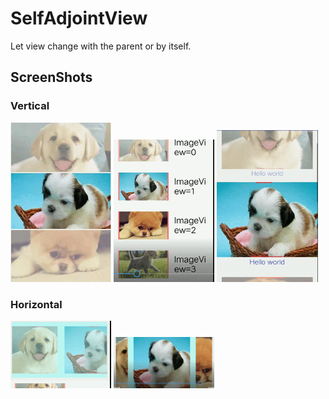 # SelfAdjointView
Let view change with the parent or by itself.
## ScreenShots
### Vertical
<img src="gif/g1.gif" width="32%"> <img src="gif/g3.gif" width="32%"> <img src="gif/g4.gif" width="32%">

### Horizontal
<img src="gif/g2.gif" width="32%"> <img src="gif/g5.gif" width="32%">
